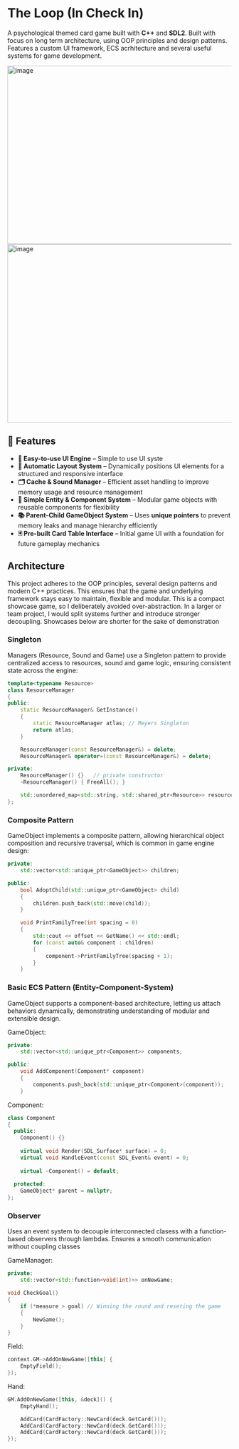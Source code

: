# The Loop (In Check In)

A psychological themed card game built with **C++** and **SDL2**. Built with focus on long term architecture, using OOP principles and design patterns. Features a custom UI framework, ECS acrhitecture and several useful systems for game development. 

<img width="780" height="400" alt="image" src="https://github.com/user-attachments/assets/5796103e-d4e4-4ab9-ac60-50f0e05c13f9" />
<img width="780" height="400" alt="image" src="https://github.com/user-attachments/assets/fdb8d297-1ce1-464e-8917-80478029782f" />

## 🚀 Features  

- **🎨 Easy-to-use UI Engine** – Simple to use UI syste
- **📏 Automatic Layout System** – Dynamically positions UI elements for a structured and responsive interface 
- **🗂️ Cache & Sound Manager** – Efficient asset handling to improve memory usage and resource management
- **🔗 Simple Entity & Component System** – Modular game objects with reusable components for flexibility
- **📚 Parent-Child GameObject System** – Uses **unique pointers** to prevent memory leaks and manage hierarchy efficiently
- **🃏 Pre-built Card Table Interface** – Initial game UI with a foundation for future gameplay mechanics

## Architecture

This project adheres to the OOP principles, several design patterns and modern C++ practices. This ensures that the game and underlying framework stays easy to maintain, flexible and modular. This is a compact showcase game, so I deliberately avoided over-abstraction. In a larger or team project, I would split systems further and introduce stronger decoupling. Showcases below are shorter for the sake of demonstration

### Singleton
Managers (Resource, Sound and Game) use a Singleton pattern to provide centralized access to resources, sound and game logic, ensuring consistent state across the engine: 
```cpp
template<typename Resource>
class ResourceManager
{
public:
    static ResourceManager& GetInstance()
    { 
        static ResourceManager atlas; // Meyers Singleton
        return atlas; 
    }

    ResourceManager(const ResourceManager&) = delete;
    ResourceManager& operator=(const ResourceManager&) = delete;

private:
    ResourceManager() {}   // private constructor
    ~ResourceManager() { FreeAll(); }

    std::unordered_map<std::string, std::shared_ptr<Resource>> resourcePool;
};
```

### Composite Pattern
GameObject implements a composite pattern, allowing hierarchical object composition and recursive traversal, which is common in game engine design:
```cpp
private:
    std::vector<std::unique_ptr<GameObject>> children;

public:
    bool AdoptChild(std::unique_ptr<GameObject> child)
    {
        children.push_back(std::move(child));
    }

    void PrintFamilyTree(int spacing = 0)
    {
        std::cout << offset << GetName() << std::endl;
        for (const auto& component : children)
        {
            component->PrintFamilyTree(spacing + 1);
        }
    }
```

### Basic ECS  Pattern (Entity-Component-System) 
GameObject supports a component-based architecture, letting us attach behaviors dynamically, demonstrating understanding of modular and extensible design.

GameObject:
```cpp
private:
    std::vector<std::unique_ptr<Component>> components;

public:
    void AddComponent(Component* component)
    {
        components.push_back(std::unique_ptr<Component>(component));
    }
```
Component:
```cpp
class Component
{
  public:
  	Component() {}
   
  	virtual void Render(SDL_Surface* surface) = 0;
  	virtual void HandleEvent(const SDL_Event& event) = 0;
  
  	virtual ~Component() = default;
  
  protected:
  	GameObject* parent = nullptr;
};
```

### Observer
Uses an event system to decouple interconnected clasess with a function-based observers through lambdas. Ensures a smooth communication without coupling classes

GameManager:
```cpp
private:
    std::vector<std::function<void(int)>> onNewGame;

void CheckGoal()
{
    if (*measure > goal) // Winning the round and reseting the game
    {
        NewGame();
    }
}
```
Field:
```cpp
context.GM->AddOnNewGame([this] {
    EmptyField();
});
```
Hand:
```cpp
GM.AddOnNewGame([this, &deck]() {
    EmptyHand();

    AddCard(CardFactory::NewCard(deck.GetCard()));
    AddCard(CardFactory::NewCard(deck.GetCard()));
    AddCard(CardFactory::NewCard(deck.GetCard()));
});
```
